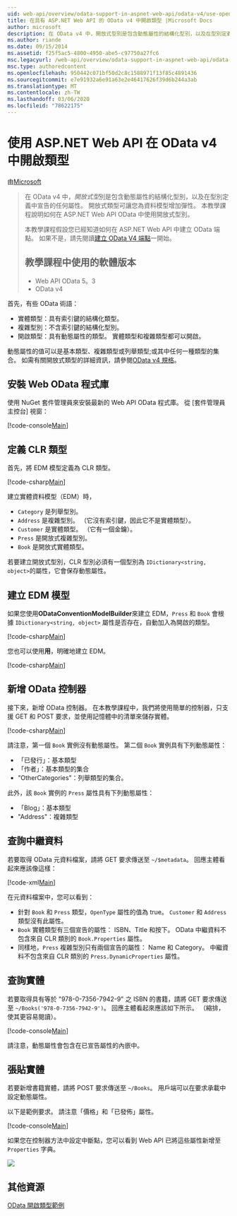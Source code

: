 ```yaml
---
uid: web-api/overview/odata-support-in-aspnet-web-api/odata-v4/use-open-types-in-odata-v4
title: 在具有 ASP.NET Web API 的 OData v4 中開啟類型 |Microsoft Docs
author: microsoft
description: 在 OData v4 中，開放式型別是包含動態屬性的結構化型別，以及在型別定義中宣告的任何屬性。 開啟...
ms.author: riande
ms.date: 09/15/2014
ms.assetid: f25f5ac5-4800-4950-abe5-c97750a27fc6
msc.legacyurl: /web-api/overview/odata-support-in-aspnet-web-api/odata-v4/use-open-types-in-odata-v4
msc.type: authoredcontent
ms.openlocfilehash: 950442c071bf50d2c8c1588971f13f85c4891436
ms.sourcegitcommit: e7e91932a6e91a63e2e46417626f39d6b244a3ab
ms.translationtype: MT
ms.contentlocale: zh-TW
ms.lasthandoff: 03/06/2020
ms.locfileid: "78622175"
---
```

# <a name="open-types-in-odata-v4-with-aspnet-web-api"></a>使用 ASP.NET Web API 在 OData v4 中開啟類型

由[Microsoft](https://github.com/microsoft)

> 在 OData v4 中，*開放式型*別是包含動態屬性的結構化型別，以及在型別定義中宣告的任何屬性。 開放式類型可讓您為資料模型增加彈性。 本教學課程說明如何在 ASP.NET Web API OData 中使用開放式型別。
> 
> 本教學課程假設您已經知道如何在 ASP.NET Web API 中建立 OData 端點。 如果不是，請先閱讀[建立 OData V4 端點](create-an-odata-v4-endpoint.md)一開始。
> 
> ## <a name="software-versions-used-in-the-tutorial"></a>教學課程中使用的軟體版本
> 
> 
> - Web API OData 5。3
> - OData v4

首先，有些 OData 術語：

- 實體類型：具有索引鍵的結構化類型。
- 複雜型別：不含索引鍵的結構化型別。
- 開啟類型：具有動態屬性的類型。 實體類型和複雜類型都可以開啟。

動態屬性的值可以是基本類型、複雜類型或列舉類型;或其中任何一種類型的集合。 如需有關開放式類型的詳細資訊，請參閱[OData v4 規格](http://www.odata.org/documentation/odata-version-4-0/)。

## <a name="install-the-web-odata-libraries"></a>安裝 Web OData 程式庫

使用 NuGet 套件管理員來安裝最新的 Web API OData 程式庫。 從 [套件管理員主控台] 視窗：

[!code-console[Main](use-open-types-in-odata-v4/samples/sample1.cmd)]

## <a name="define-the-clr-types"></a>定義 CLR 類型

首先，將 EDM 模型定義為 CLR 類型。

[!code-csharp[Main](use-open-types-in-odata-v4/samples/sample2.cs)]

建立實體資料模型（EDM）時，

- `Category` 是列舉型別。
- `Address` 是複雜型別。 （它沒有索引鍵，因此它不是實體類型）。
- `Customer` 是實體類型。 （它有一個金鑰）。
- `Press` 是開放式複雜型別。
- `Book` 是開放式實體類型。

若要建立開放式型別，CLR 型別必須有一個型別為 `IDictionary<string, object>`的屬性，它會保存動態屬性。

## <a name="build-the-edm-model"></a>建立 EDM 模型

如果您使用**ODataConventionModelBuilder**來建立 EDM，`Press` 和 `Book` 會根據 `IDictionary<string, object>` 屬性是否存在，自動加入為開啟的類型。

[!code-csharp[Main](use-open-types-in-odata-v4/samples/sample3.cs)]

您也可以使用**用**，明確地建立 EDM。

[!code-csharp[Main](use-open-types-in-odata-v4/samples/sample4.cs)]

## <a name="add-an-odata-controller"></a>新增 OData 控制器

接下來，新增 OData 控制器。 在本教學課程中，我們將使用簡單的控制器，只支援 GET 和 POST 要求，並使用記憶體中的清單來儲存實體。

[!code-csharp[Main](use-open-types-in-odata-v4/samples/sample5.cs)]

請注意，第一個 `Book` 實例沒有動態屬性。 第二個 `Book` 實例具有下列動態屬性：

- 「已發行」：基本類型
- 「作者」：基本類型的集合
- "OtherCategories"：列舉類型的集合。

此外，該 `Book` 實例的 `Press` 屬性具有下列動態屬性：

- 「Blog」：基本類型
- "Address"：複雜類型

## <a name="query-the-metadata"></a>查詢中繼資料

若要取得 OData 元資料檔案，請將 GET 要求傳送至 `~/$metadata`。 回應主體看起來應該像這樣：

[!code-xml[Main](use-open-types-in-odata-v4/samples/sample6.xml?highlight=5,21)]

在元資料檔案中，您可以看到：

- 針對 `Book` 和 `Press` 類型，`OpenType` 屬性的值為 true。 `Customer` 和 `Address` 類型沒有此屬性。
- `Book` 實體類型有三個宣告的屬性： ISBN、Title 和按下。 OData 中繼資料不包含來自 CLR 類別的 `Book.Properties` 屬性。
- 同樣地，`Press` 複雜型別只有兩個宣告的屬性： Name 和 Category。 中繼資料不包含來自 CLR 類別的 `Press.DynamicProperties` 屬性。

## <a name="query-an-entity"></a>查詢實體

若要取得具有等於 "978-0-7356-7942-9" 之 ISBN 的書籍，請將 GET 要求傳送至 `~/Books('978-0-7356-7942-9')`。 回應主體看起來應該如下所示。 （縮排，使其更容易閱讀）。

[!code-console[Main](use-open-types-in-odata-v4/samples/sample7.cmd?highlight=8-13,15-23)]

請注意，動態屬性會包含在已宣告屬性的內嵌中。

## <a name="post-an-entity"></a>張貼實體

若要新增書籍實體，請將 POST 要求傳送至 `~/Books`。 用戶端可以在要求承載中設定動態屬性。

以下是範例要求。 請注意「價格」和「已發佈」屬性。

[!code-console[Main](use-open-types-in-odata-v4/samples/sample8.cmd?highlight=10)]

如果您在控制器方法中設定中斷點，您可以看到 Web API 已將這些屬性新增至 `Properties` 字典。

![](use-open-types-in-odata-v4/_static/image1.png)

## <a name="additional-resources"></a>其他資源

[OData 開啟類型範例](http://aspnet.codeplex.com/sourcecontrol/latest#Samples/WebApi/OData/v4/ODataOpenTypeSample/ReadMe.txt)
